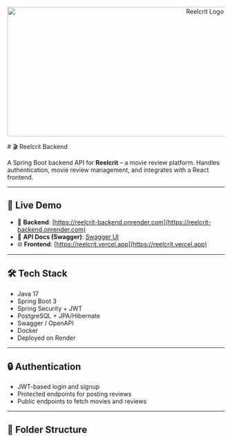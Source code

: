 <p align="center">
  <img src="https://github.com/user-attachments/assets/b33290cd-b45a-4781-b72b-d9e154630e4e" alt="Reelcrit Logo" height="300" width="900"/>
</p>
# 🎬 Reelcrit Backend

A Spring Boot backend API for **Reelcrit** – a movie review platform. Handles authentication, movie review management, and integrates with a React frontend.

---

## 🚀 Live Demo

- 🔗 **Backend**: [https://reelcrit-backend.onrender.com](https://reelcrit-backend.onrender.com)
- 📘 **API Docs (Swagger)**: [Swagger UI](https://reelcrit-backend.onrender.com/swagger-ui/index.html)
- 🌐 **Frontend**: [https://reelcrit.vercel.app](https://reelcrit.vercel.app)

---

## 🛠️ Tech Stack

- Java 17
- Spring Boot 3
- Spring Security + JWT
- PostgreSQL + JPA/Hibernate
- Swagger / OpenAPI
- Docker
- Deployed on Render

---

## 🔒 Authentication

- JWT-based login and signup
- Protected endpoints for posting reviews
- Public endpoints to fetch movies and reviews

---

## 📂 Folder Structure

